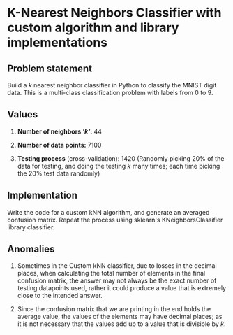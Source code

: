 # K-Nearest Neighbors Classifier with custom algorithm and library implementations

## Problem statement

Build a _k_ nearest neighbor classifier in Python to classify the MNIST digit data. This is a multi-class classification problem with labels from 0 to 9.

## Values

  1. **Number of neighbors _'k'_:** 44

  2. **Number of data points:** 7100

  3. **Testing process** (cross-validation): 1420 (Randomly picking 20% of the data for testing, and doing the testing _k_ many times; each time picking the 20% test data randomly)

## Implementation

Write the code for a custom kNN algorithm, and generate an averaged confusion matrix. Repeat the process using sklearn's KNeighborsClassifier library classifier.

## Anomalies

  1. Sometimes in the Custom kNN classifier, due to losses in the decimal places, when calculating the total number of elements in the final confusion matrix, the answer may not always be the exact number of testing datapoints used, rather it could produce a value that is extremely close to the intended answer.

  2. Since the confusion matrix that we are printing in the end holds the average value, the values of the elements may have decimal places; as it is not necessary that the values add up to a value that is divisible by _k_.
